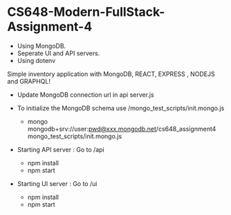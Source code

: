 # CS648-Modern-FullStack-Assignment-4
- Using MongoDB.
- Seperate UI and API servers.
- Using dotenv

Simple inventory application with MongoDB, REACT, EXPRESS , NODEJS and GRAPHQL!

- Update MongoDB connection url in api server.js
- To initialize the MongoDB schema use /mongo_test_scripts/init.mongo.js
    - mongo mongodb+srv://user:pwd@xxx.mongodb.net/cs648_assignment4 mongo_test_scripts/init.mongo.js

- Starting API server : Go to /api
    - npm install
    - npm start

- Starting UI server : Go to /ui
    - npm install
    - npm start
